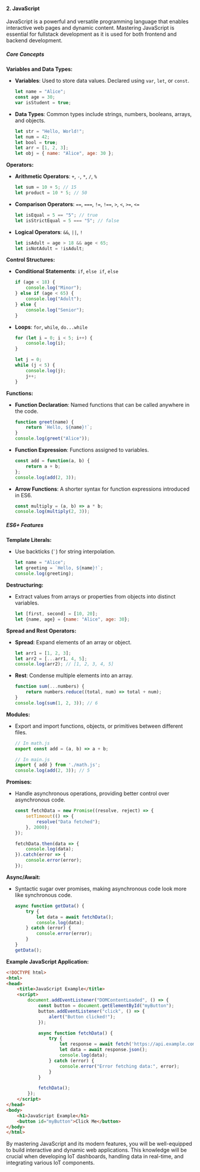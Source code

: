 #### 2. JavaScript

JavaScript is a powerful and versatile programming language that enables interactive web pages and dynamic content. Mastering JavaScript is essential for fullstack development as it is used for both frontend and backend development.

##### Core Concepts

**Variables and Data Types:**
- **Variables**: Used to store data values. Declared using `var`, `let`, or `const`.
  ```javascript
  let name = "Alice";
  const age = 30;
  var isStudent = true;
  ```
- **Data Types**: Common types include strings, numbers, booleans, arrays, and objects.
  ```javascript
  let str = "Hello, World!";
  let num = 42;
  let bool = true;
  let arr = [1, 2, 3];
  let obj = { name: "Alice", age: 30 };
  ```

**Operators:**
- **Arithmetic Operators**: `+`, `-`, `*`, `/`, `%`
  ```javascript
  let sum = 10 + 5; // 15
  let product = 10 * 5; // 50
  ```
- **Comparison Operators**: `==`, `===`, `!=`, `!==`, `>`, `<`, `>=`, `<=`
  ```javascript
  let isEqual = 5 == "5"; // true
  let isStrictEqual = 5 === "5"; // false
  ```
- **Logical Operators**: `&&`, `||`, `!`
  ```javascript
  let isAdult = age > 18 && age < 65;
  let isNotAdult = !isAdult;
  ```

**Control Structures:**
- **Conditional Statements**: `if`, `else if`, `else`
  ```javascript
  if (age < 18) {
      console.log("Minor");
  } else if (age < 65) {
      console.log("Adult");
  } else {
      console.log("Senior");
  }
  ```
- **Loops**: `for`, `while`, `do...while`
  ```javascript
  for (let i = 0; i < 5; i++) {
      console.log(i);
  }

  let j = 0;
  while (j < 5) {
      console.log(j);
      j++;
  }
  ```

**Functions:**
- **Function Declaration**: Named functions that can be called anywhere in the code.
  ```javascript
  function greet(name) {
      return `Hello, ${name}!`;
  }
  console.log(greet("Alice"));
  ```
- **Function Expression**: Functions assigned to variables.
  ```javascript
  const add = function(a, b) {
      return a + b;
  };
  console.log(add(2, 3));
  ```
- **Arrow Functions**: A shorter syntax for function expressions introduced in ES6.
  ```javascript
  const multiply = (a, b) => a * b;
  console.log(multiply(2, 3));
  ```

##### ES6+ Features

**Template Literals:**
- Use backticks (`` ` ``) for string interpolation.
  ```javascript
  let name = "Alice";
  let greeting = `Hello, ${name}!`;
  console.log(greeting);
  ```

**Destructuring:**
- Extract values from arrays or properties from objects into distinct variables.
  ```javascript
  let [first, second] = [10, 20];
  let {name, age} = {name: "Alice", age: 30};
  ```

**Spread and Rest Operators:**
- **Spread**: Expand elements of an array or object.
  ```javascript
  let arr1 = [1, 2, 3];
  let arr2 = [...arr1, 4, 5];
  console.log(arr2); // [1, 2, 3, 4, 5]
  ```
- **Rest**: Condense multiple elements into an array.
  ```javascript
  function sum(...numbers) {
      return numbers.reduce((total, num) => total + num);
  }
  console.log(sum(1, 2, 3)); // 6
  ```

**Modules:**
- Export and import functions, objects, or primitives between different files.
  ```javascript
  // In math.js
  export const add = (a, b) => a + b;

  // In main.js
  import { add } from './math.js';
  console.log(add(2, 3)); // 5
  ```

**Promises:**
- Handle asynchronous operations, providing better control over asynchronous code.
  ```javascript
  const fetchData = new Promise((resolve, reject) => {
      setTimeout(() => {
          resolve("Data fetched");
      }, 2000);
  });

  fetchData.then(data => {
      console.log(data);
  }).catch(error => {
      console.error(error);
  });
  ```

**Async/Await:**
- Syntactic sugar over promises, making asynchronous code look more like synchronous code.
  ```javascript
  async function getData() {
      try {
          let data = await fetchData();
          console.log(data);
      } catch (error) {
          console.error(error);
      }
  }
  getData();
  ```

**Example JavaScript Application:**
```html
<!DOCTYPE html>
<html>
<head>
    <title>JavaScript Example</title>
    <script>
        document.addEventListener("DOMContentLoaded", () => {
            const button = document.getElementById("myButton");
            button.addEventListener("click", () => {
                alert("Button clicked!");
            });

            async function fetchData() {
                try {
                    let response = await fetch('https://api.example.com/data');
                    let data = await response.json();
                    console.log(data);
                } catch (error) {
                    console.error("Error fetching data:", error);
                }
            }

            fetchData();
        });
    </script>
</head>
<body>
    <h1>JavaScript Example</h1>
    <button id="myButton">Click Me</button>
</body>
</html>
```

By mastering JavaScript and its modern features, you will be well-equipped to build interactive and dynamic web applications. This knowledge will be crucial when developing IoT dashboards, handling data in real-time, and integrating various IoT components.